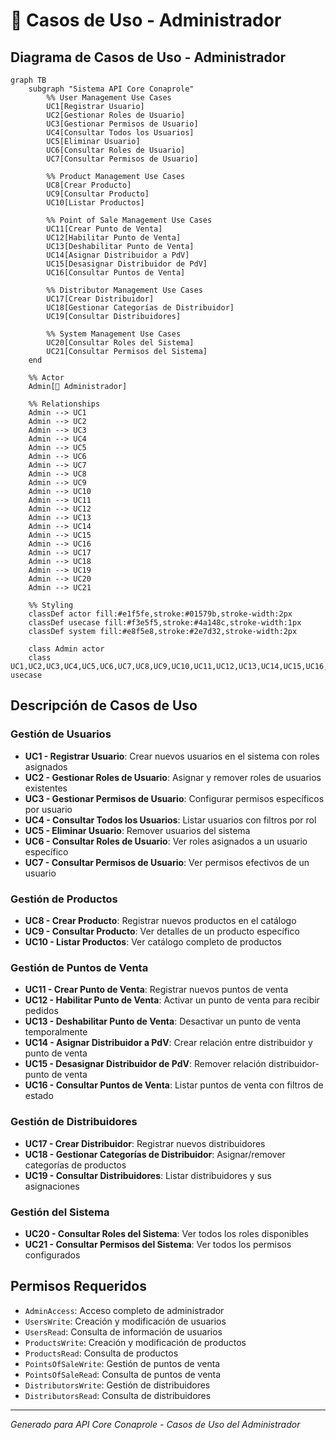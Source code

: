 # 🔐 Casos de Uso - Administrador

## Diagrama de Casos de Uso - Administrador

```mermaid
graph TB
    subgraph "Sistema API Core Conaprole"
        %% User Management Use Cases
        UC1[Registrar Usuario]
        UC2[Gestionar Roles de Usuario]
        UC3[Gestionar Permisos de Usuario]
        UC4[Consultar Todos los Usuarios]
        UC5[Eliminar Usuario]
        UC6[Consultar Roles de Usuario]
        UC7[Consultar Permisos de Usuario]
        
        %% Product Management Use Cases
        UC8[Crear Producto]
        UC9[Consultar Producto]
        UC10[Listar Productos]
        
        %% Point of Sale Management Use Cases
        UC11[Crear Punto de Venta]
        UC12[Habilitar Punto de Venta]
        UC13[Deshabilitar Punto de Venta]
        UC14[Asignar Distribuidor a PdV]
        UC15[Desasignar Distribuidor de PdV]
        UC16[Consultar Puntos de Venta]
        
        %% Distributor Management Use Cases
        UC17[Crear Distribuidor]
        UC18[Gestionar Categorías de Distribuidor]
        UC19[Consultar Distribuidores]
        
        %% System Management Use Cases
        UC20[Consultar Roles del Sistema]
        UC21[Consultar Permisos del Sistema]
    end
    
    %% Actor
    Admin[👤 Administrador]
    
    %% Relationships
    Admin --> UC1
    Admin --> UC2
    Admin --> UC3
    Admin --> UC4
    Admin --> UC5
    Admin --> UC6
    Admin --> UC7
    Admin --> UC8
    Admin --> UC9
    Admin --> UC10
    Admin --> UC11
    Admin --> UC12
    Admin --> UC13
    Admin --> UC14
    Admin --> UC15
    Admin --> UC16
    Admin --> UC17
    Admin --> UC18
    Admin --> UC19
    Admin --> UC20
    Admin --> UC21
    
    %% Styling
    classDef actor fill:#e1f5fe,stroke:#01579b,stroke-width:2px
    classDef usecase fill:#f3e5f5,stroke:#4a148c,stroke-width:1px
    classDef system fill:#e8f5e8,stroke:#2e7d32,stroke-width:2px
    
    class Admin actor
    class UC1,UC2,UC3,UC4,UC5,UC6,UC7,UC8,UC9,UC10,UC11,UC12,UC13,UC14,UC15,UC16,UC17,UC18,UC19,UC20,UC21 usecase
```

## Descripción de Casos de Uso

### Gestión de Usuarios
- **UC1 - Registrar Usuario**: Crear nuevos usuarios en el sistema con roles asignados
- **UC2 - Gestionar Roles de Usuario**: Asignar y remover roles de usuarios existentes
- **UC3 - Gestionar Permisos de Usuario**: Configurar permisos específicos por usuario
- **UC4 - Consultar Todos los Usuarios**: Listar usuarios con filtros por rol
- **UC5 - Eliminar Usuario**: Remover usuarios del sistema
- **UC6 - Consultar Roles de Usuario**: Ver roles asignados a un usuario específico
- **UC7 - Consultar Permisos de Usuario**: Ver permisos efectivos de un usuario

### Gestión de Productos
- **UC8 - Crear Producto**: Registrar nuevos productos en el catálogo
- **UC9 - Consultar Producto**: Ver detalles de un producto específico
- **UC10 - Listar Productos**: Ver catálogo completo de productos

### Gestión de Puntos de Venta
- **UC11 - Crear Punto de Venta**: Registrar nuevos puntos de venta
- **UC12 - Habilitar Punto de Venta**: Activar un punto de venta para recibir pedidos
- **UC13 - Deshabilitar Punto de Venta**: Desactivar un punto de venta temporalmente
- **UC14 - Asignar Distribuidor a PdV**: Crear relación entre distribuidor y punto de venta
- **UC15 - Desasignar Distribuidor de PdV**: Remover relación distribuidor-punto de venta
- **UC16 - Consultar Puntos de Venta**: Listar puntos de venta con filtros de estado

### Gestión de Distribuidores
- **UC17 - Crear Distribuidor**: Registrar nuevos distribuidores
- **UC18 - Gestionar Categorías de Distribuidor**: Asignar/remover categorías de productos
- **UC19 - Consultar Distribuidores**: Listar distribuidores y sus asignaciones

### Gestión del Sistema
- **UC20 - Consultar Roles del Sistema**: Ver todos los roles disponibles
- **UC21 - Consultar Permisos del Sistema**: Ver todos los permisos configurados

## Permisos Requeridos
- `AdminAccess`: Acceso completo de administrador
- `UsersWrite`: Creación y modificación de usuarios
- `UsersRead`: Consulta de información de usuarios
- `ProductsWrite`: Creación y modificación de productos
- `ProductsRead`: Consulta de productos
- `PointsOfSaleWrite`: Gestión de puntos de venta
- `PointsOfSaleRead`: Consulta de puntos de venta
- `DistributorsWrite`: Gestión de distribuidores
- `DistributorsRead`: Consulta de distribuidores

---

*Generado para API Core Conaprole - Casos de Uso del Administrador*